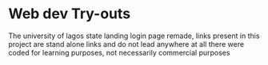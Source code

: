 # Web dev Try-outs

The university of lagos state landing login page remade, 
links present in this project are stand alone links and do not lead anywhere at all
there were coded for learning purposes, not necessarily commercial purposes
